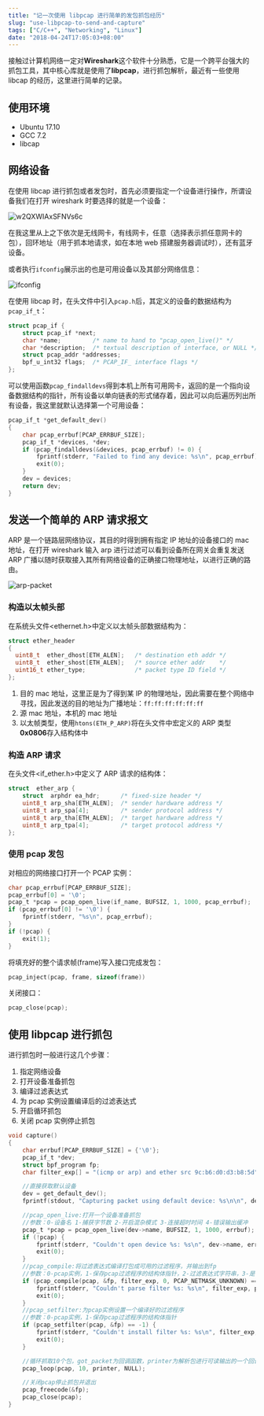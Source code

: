 ```yaml
---
title: "记一次使用 libpcap 进行简单的发包抓包经历"
slug: "use-libpcap-to-send-and-capture"
tags: ["C/C++", "Networking", "Linux"]
date: "2018-04-24T17:05:03+08:00"
---
```


接触过计算机网络一定对**Wireshark**这个软件十分熟悉，它是一个跨平台强大的抓包工具，其中核心库就是使用了**libpcap**，进行抓包解析，最近有一些使用 libcap 的经历，这里进行简单的记录。

## 使用环境

-   Ubuntu 17.10
-   GCC 7.2
-   libcap

## 网络设备

在使用 libcap 进行抓包或者发包时，首先必须要指定一个设备进行操作，所谓设备我们在打开 wireshark 时要选择的就是一个设备：

![w2QXWIAxSFNVs6c](https://i.loli.net/2021/10/15/w2QXWIAxSFNVs6c.jpg)

在我这里从上之下依次是无线网卡，有线网卡，任意（选择表示抓任意网卡的包），回环地址（用于抓本地请求，如在本地 web 搭建服务器调试时），还有蓝牙设备。

或者执行`ifconfig`展示出的也是可用设备以及其部分网络信息：

![ifconfig](https://i.loli.net/2021/10/15/InbWBigdEvawoxO.jpg)

在使用 libcap 时，在头文件中引入`pcap.h`后，其定义的设备的数据结构为`pcap_if_t`：

```c
struct pcap_if {
	struct pcap_if *next;
	char *name;		    /* name to hand to "pcap_open_live()" */
	char *description;	/* textual description of interface, or NULL */
	struct pcap_addr *addresses;
	bpf_u_int32 flags;	/* PCAP_IF_ interface flags */
};
```

可以使用函数`pcap_findalldevs`得到本机上所有可用网卡，返回的是一个指向设备数据结构的指针，所有设备以单向链表的形式储存着，因此可以向后遍历列出所有设备，我这里就默认选择第一个可用设备：

```c
pcap_if_t *get_default_dev()
{
    char pcap_errbuf[PCAP_ERRBUF_SIZE];
    pcap_if_t *devices, *dev;
    if (pcap_findalldevs(&devices, pcap_errbuf) != 0) {
        fprintf(stderr, "Failed to find any device: %s\n", pcap_errbuf);
        exit(0);
    }
    dev = devices;
    return dev;
}
```

## 发送一个简单的 ARP 请求报文

ARP 是一个链路层网络协议，其目的时得到拥有指定 IP 地址的设备接口的 mac 地址，在打开 wireshark 输入 arp 进行过滤可以看到设备所在网关会重复发送 ARP 广播以随时获取接入其所有网络设备的正确接口物理地址，以进行正确的路由。

![arp-packet](https://i.loli.net/2021/10/15/ZzapK2Gko5Y741W.jpg)

### 构造以太帧头部

在系统头文件<ethernet.h>中定义以太帧头部数据结构为：

```c
struct ether_header
{
  uint8_t  ether_dhost[ETH_ALEN];	/* destination eth addr	*/
  uint8_t  ether_shost[ETH_ALEN];	/* source ether addr	*/
  uint16_t ether_type;		        /* packet type ID field	*/
};
```

1.  目的 mac 地址，这里正是为了得到某 IP 的物理地址，因此需要在整个网络中寻找，因此发送的目的地址为广播地址：`ff:ff:ff:ff:ff:ff`
2.  源 mac 地址，本机的 mac 地址
3.  以太帧类型，使用`htons(ETH_P_ARP)`将在头文件中宏定义的 ARP 类型**0x0806**存入结构体中

### 构造 ARP 请求

在头文件<if_ether.h>中定义了 ARP 请求的结构体：

```c
struct	ether_arp {
	struct	arphdr ea_hdr;		/* fixed-size header */
	uint8_t arp_sha[ETH_ALEN];	/* sender hardware address */
	uint8_t arp_spa[4];		    /* sender protocol address */
	uint8_t arp_tha[ETH_ALEN];	/* target hardware address */
	uint8_t arp_tpa[4];		    /* target protocol address */
};
```

### 使用 pcap 发包

对相应的网络接口打开一个 PCAP 实例：

```c
char pcap_errbuf[PCAP_ERRBUF_SIZE];
pcap_errbuf[0] = '\0';
pcap_t *pcap = pcap_open_live(if_name, BUFSIZ, 1, 1000, pcap_errbuf);
if (pcap_errbuf[0] != '\0') {
    fprintf(stderr, "%s\n", pcap_errbuf);
}
if (!pcap) {
    exit(1);
}
```

将填充好的整个请求帧(frame)写入接口完成发包：

```c
pcap_inject(pcap, frame, sizeof(frame))
```

关闭接口：

```c
pcap_close(pcap);
```

## 使用 libpcap 进行抓包

进行抓包时一般进行这几个步骤：

1.  指定网络设备
2.  打开设备准备抓包
3.  编译过滤表达式
4.  为 pcap 实例设置编译后的过滤表达式
5.  开启循环抓包
6.  关闭 pcap 实例停止抓包

```c
void capture()
{
    char errbuf[PCAP_ERRBUF_SIZE] = {'\0'};
    pcap_if_t *dev;
    struct bpf_program fp;
    char filter_exp[] = "(icmp or arp) and ether src 9c:b6:d0:d3:b8:5d";

    //直接获取默认设备
    dev = get_default_dev();
    fprintf(stdout, "Capturing packet using default device: %s\n\n", dev->name);

    //pcap_open_live:打开一个设备准备抓包
    //参数：0-设备名 1-捕获字节数 2-开启混杂模式 3-连接超时时间 4-错误输出缓冲
    pcap_t *pcap = pcap_open_live(dev->name, BUFSIZ, 1, 1000, errbuf);
    if (!pcap) {
        fprintf(stderr, "Couldn't open device %s: %s\n", dev->name, errbuf);
        exit(0);
    }
    //pcap_compile:将过滤表达式编译打包成可用的过滤程序，并输出到fp
    //参数：0-pcap实例，1-保存pcap过滤程序的结构体指针，2-过滤表达式字符串，3-是否优化，4-掩码，若不进行广播操作可设置为未知
    if (pcap_compile(pcap, &fp, filter_exp, 0, PCAP_NETMASK_UNKNOWN) == -1) {
        fprintf(stderr, "Couldn't parse filter %s: %s\n", filter_exp, pcap_geterr(pcap));
        exit(0);
    }
    //pcap_setfilter:为pcap实例设置一个编译好的过滤程序
    //参数：0-pcap实例，1-保存pcap过滤程序的结构体指针
    if (pcap_setfilter(pcap, &fp) == -1) {
        fprintf(stderr, "Couldn't install filter %s: %s\n", filter_exp, pcap_geterr(pcap));
        exit(0);
    }

    //循环抓取10个包，got_packet为回调函数，printer为解析包进行可读输出的一个回调，这里不进行展开
    pcap_loop(pcap, 10, printer, NULL);

    //关闭pcap停止抓包并退出
    pcap_freecode(&fp);
    pcap_close(pcap);
}
```
